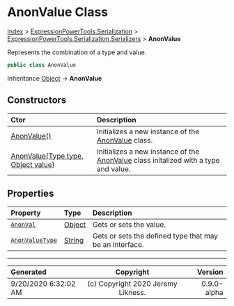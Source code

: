 ﻿# AnonValue Class

[Index](../index.md) > [ExpressionPowerTools.Serialization](ExpressionPowerTools.Serialization.a.md) > [ExpressionPowerTools.Serialization.Serializers](ExpressionPowerTools.Serialization.Serializers.n.md) > **AnonValue**

Represents the combination of a type and value.

```csharp
public class AnonValue
```

Inheritance [Object](https://docs.microsoft.com/dotnet/api/system.object) → **AnonValue**

## Constructors

| Ctor | Description |
| :-- | :-- |
| [AnonValue()](ExpressionPowerTools.Serialization.Serializers.AnonValue.ctor.md#anonvalue) | Initializes a new instance of the [AnonValue](ExpressionPowerTools.Serialization.Serializers.AnonValue.cs.md) class. |
| [AnonValue(Type type, Object value)](ExpressionPowerTools.Serialization.Serializers.AnonValue.ctor.md#anonvaluetype-type-object-value) | Initializes a new instance of the [AnonValue](ExpressionPowerTools.Serialization.Serializers.AnonValue.cs.md) class initalized            with a type and value. |
## Properties

| Property | Type | Description |
| :-- | :-- | :-- |
| [`AnonVal`](ExpressionPowerTools.Serialization.Serializers.AnonValue.AnonVal.prop.md) | [Object](https://docs.microsoft.com/dotnet/api/system.object) | Gets or sets the value. |
| [`AnonValueType`](ExpressionPowerTools.Serialization.Serializers.AnonValue.AnonValueType.prop.md) | [String](https://docs.microsoft.com/dotnet/api/system.string) | Gets or sets the defined type that may be an interface. |


---

| Generated | Copyright | Version |
| :-- | :-: | --: |
| 9/20/2020 6:32:02 AM | (c) Copyright 2020 Jeremy Likness. | 0.9.0-alpha |
